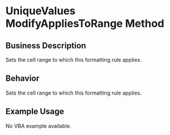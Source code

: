 # UniqueValues ModifyAppliesToRange Method

## Business Description
Sets the cell range to which this formatting rule applies.

## Behavior
Sets the cell range to which this formatting rule applies.

## Example Usage
No VBA example available.